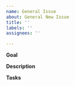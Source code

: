 ```yaml
---
name: General Issue
about: General New Issue
title: ''
labels: ''
assignees: ''

---
```


**Goal**


**Description**


**Tasks**

